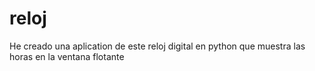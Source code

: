 # reloj
He creado una aplication de este reloj digital en python
que muestra las horas en la ventana flotante
